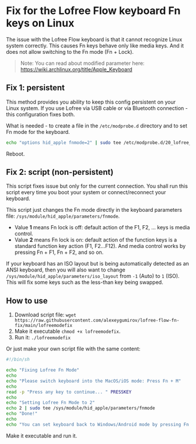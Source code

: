 # Fix for the Lofree Flow keyboard Fn keys on Linux

The issue with the Lofree Flow keyboard is that it cannot recognize Linux system correctly.
This causes Fn keys behave only like media keys. And it does not allow switching to the Fn mode (Fn + Lock).

> Note: You can read about modified parameter here: https://wiki.archlinux.org/title/Apple_Keyboard

## Fix 1: persistent

This method provides you ability to keep this config persistent on your Linux system.
If you use Lofree via USB cable or via Bluetooth connection - this configuration fixes both.

What is needed - to create a file in the `/etc/modprobe.d` directory and to set Fn mode for the keyboard.

```sh
echo "options hid_apple fnmode=2" | sudo tee /etc/modprobe.d/20_lofree_fn_mode_fix.conf
```

Reboot.

## Fix 2: script (non-persistent)

This script fixes issue but only for the current connection. You shall run this script every time you boot your system or connect/reconnect your keyboard.

This script just changes the Fn mode directly in the keyboard parameters file: `/sys/module/hid_apple/parameters/fnmode`.
- Value **1** means Fn lock is off: default action of the F1, F2, ... keys is media control.
- Value **2** means Fn lock is on: default action of the function keys is a standard function key action (F1, F2...F12). And media control works by pressing Fn + F1, Fn + F2, and so on.

If your keyboard has an ISO layout but is being automatically detected as an ANSI keyboard, then you will also want to change `/sys/module/hid_apple/parameters/iso_layout` from `-1` (Auto) to `1` (ISO).
This will fix some keys such as the less-than key being swapped.

## How to use

1. Download script file: `wget https://raw.githubusercontent.com/alexeygumirov/lofree-flow-fn-fix/main/lofreemodefix`
2. Make it executable `chmod +x lofreemodefix`.
3. Run it: `./lofreemodefix`

Or just make your own script file with the same content:

```sh
#!/bin/sh

echo "Fixing Lofree Fn Mode"
echo
echo "Please switch keyboard into the MacOS/iOS mode: Press Fn + M"
echo 
read -p "Press any key to continue... " PRESSKEY
echo
echo "Setting Lofree Fn Mode to 2"
echo 2 | sudo tee /sys/module/hid_apple/parameters/fnmode
echo "Done!"
echo
echo "You can set keyboard back to Windows/Android mode by pressing Fn + N"
```

Make it executable and run it.
